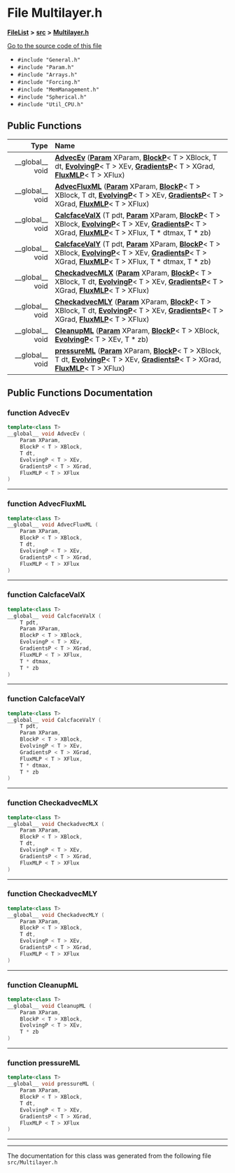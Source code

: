 

# File Multilayer.h



[**FileList**](files.md) **>** [**src**](dir_68267d1309a1af8e8297ef4c3efbcdba.md) **>** [**Multilayer.h**](Multilayer_8h.md)

[Go to the source code of this file](Multilayer_8h_source.md)



* `#include "General.h"`
* `#include "Param.h"`
* `#include "Arrays.h"`
* `#include "Forcing.h"`
* `#include "MemManagement.h"`
* `#include "Spherical.h"`
* `#include "Util_CPU.h"`





































## Public Functions

| Type | Name |
| ---: | :--- |
|  \_\_global\_\_ void | [**AdvecEv**](#function-advecev) ([**Param**](classParam.md) XParam, [**BlockP**](structBlockP.md)&lt; T &gt; XBlock, T dt, [**EvolvingP**](structEvolvingP.md)&lt; T &gt; XEv, [**GradientsP**](structGradientsP.md)&lt; T &gt; XGrad, [**FluxMLP**](structFluxMLP.md)&lt; T &gt; XFlux) <br> |
|  \_\_global\_\_ void | [**AdvecFluxML**](#function-advecfluxml) ([**Param**](classParam.md) XParam, [**BlockP**](structBlockP.md)&lt; T &gt; XBlock, T dt, [**EvolvingP**](structEvolvingP.md)&lt; T &gt; XEv, [**GradientsP**](structGradientsP.md)&lt; T &gt; XGrad, [**FluxMLP**](structFluxMLP.md)&lt; T &gt; XFlux) <br> |
|  \_\_global\_\_ void | [**CalcfaceValX**](#function-calcfacevalx) (T pdt, [**Param**](classParam.md) XParam, [**BlockP**](structBlockP.md)&lt; T &gt; XBlock, [**EvolvingP**](structEvolvingP.md)&lt; T &gt; XEv, [**GradientsP**](structGradientsP.md)&lt; T &gt; XGrad, [**FluxMLP**](structFluxMLP.md)&lt; T &gt; XFlux, T \* dtmax, T \* zb) <br> |
|  \_\_global\_\_ void | [**CalcfaceValY**](#function-calcfacevaly) (T pdt, [**Param**](classParam.md) XParam, [**BlockP**](structBlockP.md)&lt; T &gt; XBlock, [**EvolvingP**](structEvolvingP.md)&lt; T &gt; XEv, [**GradientsP**](structGradientsP.md)&lt; T &gt; XGrad, [**FluxMLP**](structFluxMLP.md)&lt; T &gt; XFlux, T \* dtmax, T \* zb) <br> |
|  \_\_global\_\_ void | [**CheckadvecMLX**](#function-checkadvecmlx) ([**Param**](classParam.md) XParam, [**BlockP**](structBlockP.md)&lt; T &gt; XBlock, T dt, [**EvolvingP**](structEvolvingP.md)&lt; T &gt; XEv, [**GradientsP**](structGradientsP.md)&lt; T &gt; XGrad, [**FluxMLP**](structFluxMLP.md)&lt; T &gt; XFlux) <br> |
|  \_\_global\_\_ void | [**CheckadvecMLY**](#function-checkadvecmly) ([**Param**](classParam.md) XParam, [**BlockP**](structBlockP.md)&lt; T &gt; XBlock, T dt, [**EvolvingP**](structEvolvingP.md)&lt; T &gt; XEv, [**GradientsP**](structGradientsP.md)&lt; T &gt; XGrad, [**FluxMLP**](structFluxMLP.md)&lt; T &gt; XFlux) <br> |
|  \_\_global\_\_ void | [**CleanupML**](#function-cleanupml) ([**Param**](classParam.md) XParam, [**BlockP**](structBlockP.md)&lt; T &gt; XBlock, [**EvolvingP**](structEvolvingP.md)&lt; T &gt; XEv, T \* zb) <br> |
|  \_\_global\_\_ void | [**pressureML**](#function-pressureml) ([**Param**](classParam.md) XParam, [**BlockP**](structBlockP.md)&lt; T &gt; XBlock, T dt, [**EvolvingP**](structEvolvingP.md)&lt; T &gt; XEv, [**GradientsP**](structGradientsP.md)&lt; T &gt; XGrad, [**FluxMLP**](structFluxMLP.md)&lt; T &gt; XFlux) <br> |




























## Public Functions Documentation




### function AdvecEv 

```C++
template<class T>
__global__ void AdvecEv (
    Param XParam,
    BlockP < T > XBlock,
    T dt,
    EvolvingP < T > XEv,
    GradientsP < T > XGrad,
    FluxMLP < T > XFlux
) 
```




<hr>



### function AdvecFluxML 

```C++
template<class T>
__global__ void AdvecFluxML (
    Param XParam,
    BlockP < T > XBlock,
    T dt,
    EvolvingP < T > XEv,
    GradientsP < T > XGrad,
    FluxMLP < T > XFlux
) 
```




<hr>



### function CalcfaceValX 

```C++
template<class T>
__global__ void CalcfaceValX (
    T pdt,
    Param XParam,
    BlockP < T > XBlock,
    EvolvingP < T > XEv,
    GradientsP < T > XGrad,
    FluxMLP < T > XFlux,
    T * dtmax,
    T * zb
) 
```




<hr>



### function CalcfaceValY 

```C++
template<class T>
__global__ void CalcfaceValY (
    T pdt,
    Param XParam,
    BlockP < T > XBlock,
    EvolvingP < T > XEv,
    GradientsP < T > XGrad,
    FluxMLP < T > XFlux,
    T * dtmax,
    T * zb
) 
```




<hr>



### function CheckadvecMLX 

```C++
template<class T>
__global__ void CheckadvecMLX (
    Param XParam,
    BlockP < T > XBlock,
    T dt,
    EvolvingP < T > XEv,
    GradientsP < T > XGrad,
    FluxMLP < T > XFlux
) 
```




<hr>



### function CheckadvecMLY 

```C++
template<class T>
__global__ void CheckadvecMLY (
    Param XParam,
    BlockP < T > XBlock,
    T dt,
    EvolvingP < T > XEv,
    GradientsP < T > XGrad,
    FluxMLP < T > XFlux
) 
```




<hr>



### function CleanupML 

```C++
template<class T>
__global__ void CleanupML (
    Param XParam,
    BlockP < T > XBlock,
    EvolvingP < T > XEv,
    T * zb
) 
```




<hr>



### function pressureML 

```C++
template<class T>
__global__ void pressureML (
    Param XParam,
    BlockP < T > XBlock,
    T dt,
    EvolvingP < T > XEv,
    GradientsP < T > XGrad,
    FluxMLP < T > XFlux
) 
```




<hr>

------------------------------
The documentation for this class was generated from the following file `src/Multilayer.h`

